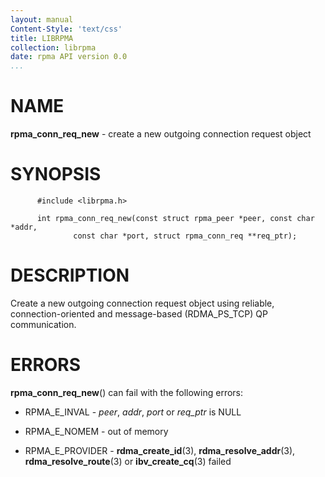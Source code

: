 ```yaml
---
layout: manual
Content-Style: 'text/css'
title: LIBRPMA
collection: librpma
date: rpma API version 0.0
...
```


[comment]: <> (SPDX-License-Identifier: BSD-3-Clause)
[comment]: <> (Copyright 2020, Intel Corporation)

NAME
====

**rpma\_conn\_req\_new** - create a new outgoing connection request
object

SYNOPSIS
========

          #include <librpma.h>

          int rpma_conn_req_new(const struct rpma_peer *peer, const char *addr,
                  const char *port, struct rpma_conn_req **req_ptr);

DESCRIPTION
===========

Create a new outgoing connection request object using reliable,
connection-oriented and message-based (RDMA\_PS\_TCP) QP communication.

ERRORS
======

**rpma\_conn\_req\_new**() can fail with the following errors:

-   RPMA\_E\_INVAL - *peer*, *addr*, *port* or *req\_ptr* is NULL

-   RPMA\_E\_NOMEM - out of memory

-   RPMA\_E\_PROVIDER - **rdma\_create\_id**(3),
    **rdma\_resolve\_addr**(3), **rdma\_resolve\_route**(3) or
    **ibv\_create\_cq**(3) failed
